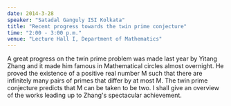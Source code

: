 ```yaml
---
date: 2014-3-28
speaker: "Satadal Ganguly ISI Kolkata"
title: "Recent progress towards the twin prime conjecture"
time: "2:00 - 3:00 p.m."
venue: "Lecture Hall I, Department of Mathematics"
---
```

A great progress on the twin prime problem was made last year by
Yitang Zhang and it made him famous in Mathematical circles almost
overnight. He proved the existence of a positive real number M such that
there are infinitely many pairs of primes that differ by at most M. The
twin
prime conjecture predicts that M can be taken to be two. I shall give an
overview of the works leading up to Zhang's spectacular achievement.
